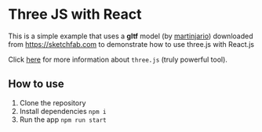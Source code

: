 # Three JS with React
This is a simple example that uses a **gltf** model (by [martinjario](https://sketchfab.com/martinjario)) downloaded from 
https://sketchfab.com to demonstrate how to use three.js with React.js

Click [here](https://threejs.org/) for more information about `three.js` (truly powerful tool).

## How to use
1. Clone the repository
2. Install dependencies `npm i`
3. Run the app `npm run start`